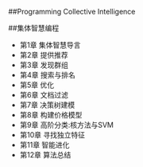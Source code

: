 ##Programming Collective Intelligence



##集体智慧编程
- 第1章 集体智慧导言
- 第2章 提供推荐
- 第3章 发现群组
- 第4章 搜索与排名
- 第5章 优化
- 第6章 文档过滤
- 第7章 决策树建模
- 第8章 构建价格模型
- 第9章 高阶分类:核方法与SVM
- 第10章 寻找独立特征
- 第11章 智能进化
- 第12章 算法总结


